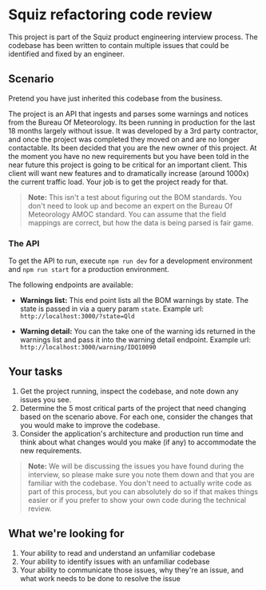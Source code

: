 # Squiz refactoring code review

This project is part of the Squiz product engineering interview process. The codebase has been written to contain multiple issues that could be identified and fixed by an engineer.

## Scenario

Pretend you have just inherited this codebase from the business.

The project is an API that ingests and parses some warnings and notices from the Bureau Of Meteorology. Its been running in production for the last 18 months largely without issue. It was developed by a 3rd party contractor, and once the project was completed they moved on and are no longer contactable. Its been decided that you are the new owner of this project. At the moment you have no new requirements but you have been told in the near future this project is going to be critical for an important client. This client will want new features and to dramatically increase (around 1000x) the current traffic load. Your job is to get the project ready for that.

> **Note:** This isn't a test about figuring out the BOM standards. You don't need to look up and become an expert on the Bureau Of Meteorology AMOC standard. You can assume that the field mappings are correct, but how the data is being parsed is fair game.

### The API

To get the API to run, execute `npm run dev` for a development environment and `npm run start` for a production environment.

The following endpoints are available:
- **Warnings list:**
  This end point lists all the BOM warnings by state. The state is passed in via a query param `state`.
  Example url: `http://localhost:3000/?state=Qld`

- **Warning detail:**
  You can the take one of the warning ids returned in the warnings list and pass it into the warning detail endpoint.
  Example url: `http://localhost:3000/warning/IDQ10090`

## Your tasks

1. Get the project running, inspect the codebase, and note down any issues you see.
2. Determine the 5 most critical parts of the project that need changing based on the scenario above. For each one, consider the changes that you would make to improve the codebase.
3. Consider the application's architecture and production run time and think about what changes would you make (if any) to accommodate the new requirements.

> **Note:** We will be discussing the issues you have found during the interview, so please make sure you note them down and that you are familiar with the codebase. You don't need to actually write code as part of this process, but you can absolutely do so if that makes things easier or if you prefer to show your own code during the technical review.

## What we're looking for

1. Your ability to read and understand an unfamiliar codebase
1. Your ability to identify issues with an unfamiliar codebase
2. Your ability to communicate those issues, why they're an issue, and what work needs to be done to resolve the issue
